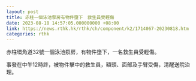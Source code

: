 ```yaml
---
layout: post
title: 赤柱一個泳池泵房有物件墮下　救生員受輕傷
date: 2023-08-18 14:57:05.000000000 +08:00
link: https://news.rthk.hk/rthk/ch/component/k2/1714067-20230818.htm
categories: rthk
---
```


赤柱環角道32號一個泳池泵房，有物件墮下，一名救生員受輕傷。

事發在中午12時許，被物件擊中的救生員，額頭、面部及手臂受傷，清醒送院治理。
